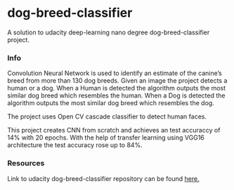 # dog-breed-classifier
A solution to udacity deep-learning nano degree dog-breed-classifier project.

### Info
Convolution Neural Network is used to identify an estimate of the canine’s breed from more than 130 dog breeds. 
Given an image the project detects a human or a dog. 
When a Human is detected the algorithm outputs the most similar dog breed which resembles the human. 
When a Dog is detected the algorithm outputs the most similar dog breed which resembles the dog.

The project uses Open CV cascade classifier to detect human faces.

This project creates CNN from scratch and achieves an test accuraccy of 14% with 20 epochs.
With the help of transfer learning using VGG16 architecture the test accuracy rose up to 84%.


### Resources
Link to udacity dog-breed-classifier repository can be found [here.](https://github.com/udacity/deep-learning-v2-pytorch)
